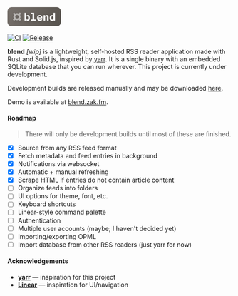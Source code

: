 <p>
  <img width="120px" src="./ui/public/logo.svg" alt="blend logo" />
</p>

[![CI](https://github.com/zaknesler/blend/actions/workflows/ci.yml/badge.svg?branch=main)](https://github.com/zaknesler/blend/actions/workflows/ci.yml)
[![Release](https://github.com/zaknesler/blend/actions/workflows/release.yml/badge.svg)](https://github.com/zaknesler/blend/actions/workflows/release.yml)

**blend** _[wip]_ is a lightweight, self-hosted RSS reader application made with Rust and Solid.js, inspired by [yarr](https://github.com/nkanaev/yarr). It is a single binary with an embedded SQLite database that you can run wherever. This project is currently under development.

Development builds are released manually and may be downloaded [here](https://github.com/zaknesler/blend/releases).

Demo is available at [blend.zak.fm](https://blend.zak.fm).

#### Roadmap

> There will only be development builds until most of these are finished.

- [x] Source from any RSS feed format
- [x] Fetch metadata and feed entries in background
- [x] Notifications via websocket
- [x] Automatic + manual refreshing
- [x] Scrape HTML if entries do not contain article content
- [ ] Organize feeds into folders
- [ ] UI options for theme, font, etc.
- [ ] Keyboard shortcuts
- [ ] Linear-style command palette
- [ ] Authentication
- [ ] Multiple user accounts (maybe; I haven't decided yet)
- [ ] Importing/exporting OPML
- [ ] Import database from other RSS readers (just yarr for now)

#### Acknowledgements

- **[yarr](https://github.com/nkanaev/yarr)** — inspiration for this project
- **[Linear](https://linear.app)** — inspiration for UI/navigation
